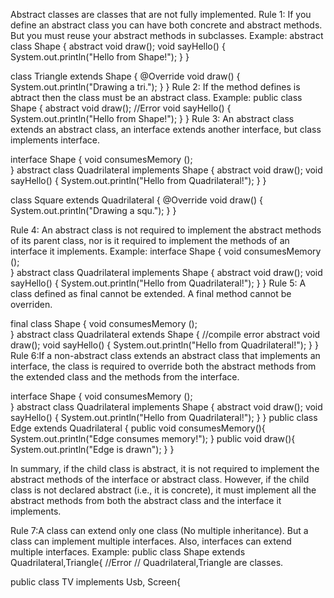 Abstract classes are classes that are not fully implemented.
Rule 1: If you define an abstract class you can have both concrete and abstract methods. But you must reuse your abstract methods in subclasses.
Example: 
abstract class Shape {
    abstract void draw();
    void sayHello() {
        System.out.println("Hello from Shape!");
    }
}

class Triangle extends Shape {
    @Override
    void draw() {
        System.out.println("Drawing a tri.");
    }
}
Rule 2: If the method defines is abtract then the class must be an abstract class.
Example: 
public class Shape {
    abstract void draw();  //Error
    void sayHello() {
        System.out.println("Hello from Shape!");
    }
}
Rule 3: An abstract class extends an abstract class, an interface extends another interface, but class implements interface.

interface Shape {
    void consumesMemory ();  
}
abstract class Quadrilateral implements Shape {
    abstract void draw();
    void sayHello() {
        System.out.println("Hello from Quadrilateral!");
    }
}
  
class Square extends Quadrilateral  {
    @Override
    void draw() {
        System.out.println("Drawing a squ.");
    }
}

Rule 4: An abstract class is not required to implement the abstract methods of its parent class, nor is it required to implement the methods of an interface it implements.
Example:
interface Shape {
    void consumesMemory ();  
}
abstract class Quadrilateral implements Shape {
    abstract void draw();
    void sayHello() {
        System.out.println("Hello from Quadrilateral!");
    }
}
Rule 5: A class defined as final cannot be extended. A final method cannot be overriden.

final class Shape {
    void consumesMemory ();  
}
abstract class Quadrilateral extends Shape {  //compile error
    abstract void draw();
    void sayHello() {
        System.out.println("Hello from Quadrilateral!");
    }
}
Rule 6:If a non-abstract class extends an abstract class that implements an interface, the class is required to override both the abstract methods from the extended class and the methods from the interface.

interface Shape {
    void consumesMemory ();  
}
abstract class Quadrilateral implements Shape {
    abstract void draw();
    void sayHello() {
        System.out.println("Hello from Quadrilateral!");
    }
}
public class Edge extends Quadrilateral {
   public void consumesMemory(){  
      System.out.println("Edge consumes memory!");
    }
    public void draw(){
       System.out.println("Edge is drawn");
    }
}

In summary, if the child class is abstract, it is not required to implement the abstract methods of the interface or abstract class.
However, if the child class is not declared abstract (i.e., it is concrete), it must implement all the abstract methods from both the
abstract class and the interface it implements.

Rule 7:A class can extend only one class (No multiple inheritance). But a class can implement multiple interfaces.
Also, interfaces can extend multiple interfaces.
Example:
public class Shape extends Quadrilateral,Triangle{  //Error   // Quadrilateral,Triangle are classes.

public class TV implements Usb, Screen{

